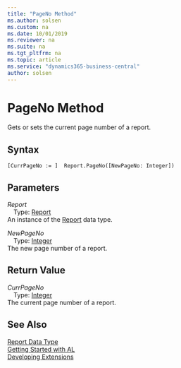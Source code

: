 ```yaml
---
title: "PageNo Method"
ms.author: solsen
ms.custom: na
ms.date: 10/01/2019
ms.reviewer: na
ms.suite: na
ms.tgt_pltfrm: na
ms.topic: article
ms.service: "dynamics365-business-central"
author: solsen
---
```

[//]: # (START>DO_NOT_EDIT)
[//]: # (IMPORTANT:Do not edit any of the content between here and the END>DO_NOT_EDIT.)
[//]: # (Any modifications should be made in the .xml files in the ModernDev repo.)
# PageNo Method
Gets or sets the current page number of a report.


## Syntax
```
[CurrPageNo := ]  Report.PageNo([NewPageNo: Integer])
```
## Parameters
*Report*  
&emsp;Type: [Report](report-data-type.md)  
An instance of the [Report](report-data-type.md) data type.  

*NewPageNo*  
&emsp;Type: [Integer](../integer/integer-data-type.md)  
The new page number of a report.  


## Return Value
*CurrPageNo*  
&emsp;Type: [Integer](../integer/integer-data-type.md)  
The current page number of a report.  


[//]: # (IMPORTANT: END>DO_NOT_EDIT)
## See Also
[Report Data Type](report-data-type.md)  
[Getting Started with AL](../../devenv-get-started.md)  
[Developing Extensions](../../devenv-dev-overview.md)